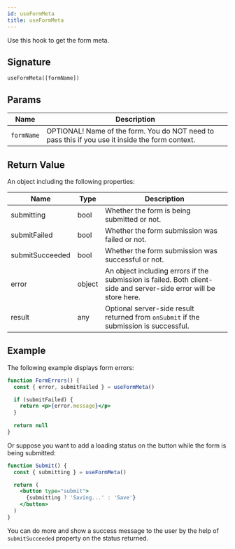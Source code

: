 ```yaml
---
id: useFormMeta
title: useFormMeta
---
```


Use this hook to get the form meta.

## Signature

`useFormMeta([formName])`

## Params

| Name        | Description |
| ----------- | ----------- |
| `formName`  | OPTIONAL! Name of the form. You do NOT need to pass this if you use it inside the form context. |

## Return Value

An object including the following properties:

| Name            | Type   | Description |
| --------------- | ------ | ----------- |
| submitting      | bool   | Whether the form is being submitted or not. |
| submitFailed    | bool   | Whether the form submission was failed or not. |
| submitSucceeded | bool   | Whether the form submission was successful or not. |
| error           | object | An object including errors if the submission is failed. Both client-side and server-side error will be store here. |
| result          | any    | Optional server-side result returned from `onSubmit` if the submission is successful. |

## Example

The following example displays form errors:

```jsx harmony
function FormErrors() {
  const { error, submitFailed } = useFormMeta()

  if (submitFailed) {
    return <p>{error.message}</p>
  }
  
  return null
}
```

Or suppose you want to add a loading status on the button while the form is being submitted:

```jsx harmony
function Submit() {
  const { submitting } = useFormMeta()

  return (
    <button type="submit">
      {submitting ? 'Saving...' : 'Save'}
    </button>
  )
}
```

You can do more and show a success message to the user by the help of `submitSucceeded` property on the status returned.
